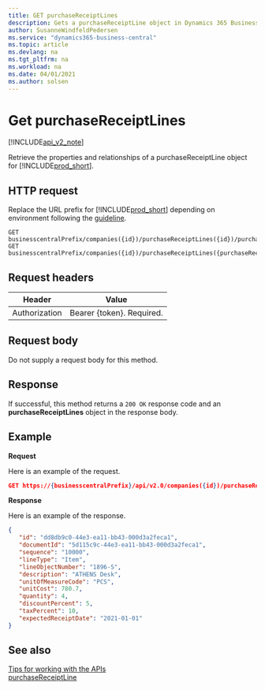 ```yaml
---
title: GET purchaseReceiptLines  
description: Gets a purchaseReceiptLine object in Dynamics 365 Business Central.
author: SusanneWindfeldPedersen
ms.service: "dynamics365-business-central"
ms.topic: article
ms.devlang: na
ms.tgt_pltfrm: na
ms.workload: na
ms.date: 04/01/2021
ms.author: solsen
---
```


# Get purchaseReceiptLines

[!INCLUDE[api_v2_note](../../../includes/api_v2_note.md)]

Retrieve the properties and relationships of a purchaseReceiptLine object for [!INCLUDE[prod_short](../../../includes/prod_short.md)]. 

## HTTP request

Replace the URL prefix for [!INCLUDE[prod_short](../../../includes/prod_short.md)] depending on environment following the [guideline](../../v2.0/endpoints-apis-for-dynamics.md).
```
GET businesscentralPrefix/companies({id})/purchaseReceiptLines({id})/purchaseReceiptLines({purchaseReceiptLineId})
GET businesscentralPrefix/companies({id})/purchaseReceiptLines({purchaseReceiptLineId})
```

## Request headers

|Header|Value|
|------|-----|
|Authorization  |Bearer {token}. Required. |

## Request body
Do not supply a request body for this method.

## Response
If successful, this method returns a ```200 OK``` response code and an **purchaseReceiptLines** object in the response body.

## Example

**Request**

Here is an example of the request.
```json
GET https://{businesscentralPrefix}/api/v2.0/companies({id})/purchaseReceiptLines({id})/purchaseReceiptLines({purchaseReceiptLineId})
```

**Response**

Here is an example of the response. 

```json
{
   "id": "dd8db9c0-44e3-ea11-bb43-000d3a2feca1",
   "documentId": "5d115c9c-44e3-ea11-bb43-000d3a2feca1",
   "sequence": "10000",
   "lineType": "Item",
   "lineObjectNumber": "1896-S",
   "description": "ATHENS Desk",
   "unitOfMeasureCode": "PCS",
   "unitCost": 780.7,
   "quantity": 4,
   "discountPercent": 5,
   "taxPercent": 10,
   "expectedReceiptDate": "2021-01-01"
}
```


## See also
[Tips for working with the APIs](../../../developer/devenv-connect-apps-tips.md)  
[purchaseReceiptLine](../resources/dynamics_purchaseReceiptLine.md)  


